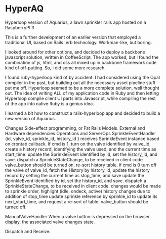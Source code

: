 # HyperAQ
Hyperloop version of Aquarius, a lawn sprinkler rails app hosted on a RaspberryPI 3

This is a further development of an earlier version that employed a traditional UI, based on Rails .erb technology.  Workman-like, but boring.  

I looked around for other options, and decided to deploy a backbone javascript solution, written in CoffeeScript.  The app worked, but I found the combination of js, html, and css all mixed up in backbone framework code kind of off-putting.  So, I did some more research.

I found ruby-hyperloop kind of by accident.  I had considered using the Opal compiler in the past, but building out all the necessary asset pipeline stuff put me off.  Hyperloop seemed to be a more complete solution, well thought out.  The idea of writing ALL of my application code in Ruby and then letting Hyperloop compile client UI parts into Javascript, while compiling the rest of the app into native Ruby is a genius idea.

I learned a bit how to construct a rails-hyperloop app and decided to build a new version of Aquarius.

Changes
Side-effect programming, or Fat Rails Models.
External and Hardware dependencies
Operations and ServerOps
  SprinkleEventHandler {id, valve_id, sprinkle_id, history_id }
    receives SprinkleEvent instance based on crontab callback.
      If cmd is 1, 
        turn on the valve identified by valve_id, 
        create a history record, identifying the valve used, and the current time as start_time.
        update the SprinkleEvent identified by id, set the history_id, and save.
        dispatch a SprinkleStateChange, to be received in client code
          valve_button should be turned on.
          re-sort history table.
      if cmd is 0
        turn off the valve of valve_id, 
        fetch the History by history_id,
        update the history record by setting the current time as stop_time, and save
        update the SprinkleEvent identified by id, set the history_id, and save.
        dispatch a SprinkleStateChange, to be received in client code.
          changes would be made to sprinkle order, highlight (idle, ondeck, active)
          history changes due to addition of stop_time
          update sprinkle reference by sprinkle_id to update its next_start_time, 
          and request a re-sort of table.
          valve_button should be turned off.

  ManualValveHandler
    When a valve button is depressed on the browser display, the associated valve changes state.
    
Dispatch and Receive.


